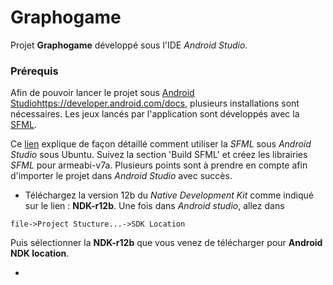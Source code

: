 # Graphogame

Projet **Graphogame** développé sous l'IDE *Android Studio*.

### Prérequis

Afin de pouvoir lancer le projet sous [Android Studio]()https://developer.android.com/docs, plusieurs installations sont nécessaires.
Les jeux lancés par l'application sont développés avec la [SFML](https://www.sfml-dev.org/).

Ce [lien](https://github.com/MoVoDesign/SFML_Template) explique de façon détaillé comment utiliser la *SFML* sous *Android Studio* sous Ubuntu. Suivez la section 'Build SFML' et créez les librairies *SFML* pour armeabi-v7a.
Plusieurs points sont à prendre en compte afin d'importer le projet dans *Android Studio* avec succès.

* Téléchargez la version 12b du *Native Development Kit* comme indiqué sur le lien : **NDK-r12b**. Une fois dans *Android studio*, allez dans 
```
file->Project Stucture...->SDK Location
```
Puis sélectionner la **NDK-r12b** que vous venez de télécharger pour **Android NDK location**.

*
